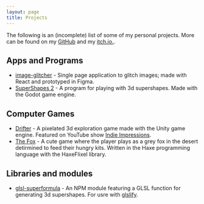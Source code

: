 ```yaml
---
layout: page
title: Projects 
---
```


The following is an (incomplete) list of some of my personal projects. More can be found on my [GitHub](https://github.com/Softwave) and my [itch.io.](https://softwave.itch.io/). 

## Apps and Programs 

* [image-glitcher](http://www.s0ftwave.com/image-glitcher/) - Single page application to glitch images; made with React and prototyped in Figma.
* [SuperShapes 2](https://softwave.itch.io/supershapes-2) - A program for playing with 3d supershapes. Made with the Godot game engine. 

## Computer Games 

* [Drifter](https://softwave.itch.io/drifter) - A pixelated 3d exploration game made with the Unity game engine. Featured on YouTube show [Indie Impressions](https://www.youtube.com/watch?v=5CsT9GJ7l4M). 
* [The Fox](https://softwave.itch.io/the-fox) - A cute game where the player plays as a grey fox in the desert detirmined to feed their hungry kits. Written in the Haxe programming language with the HaxeFlixel library. 

## Libraries and modules 

* [glsl-superformula](https://www.npmjs.com/package/glsl-superformula) - An NPM module featuring a GLSL function for generating 3d supershapes. For usre with [glslify](https://www.npmjs.com/package/glslify). 